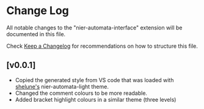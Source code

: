 # Change Log

All notable changes to the "nier-automata-interface" extension will be documented in this file.

Check [Keep a Changelog](http://keepachangelog.com/) for recommendations on how to structure this file.

## [v0.0.1]

- Copied the generated style from VS code that was loaded with [shelune's](https://github.com/shelune/vscode-nier-automata-light) nier-automata-light theme.
- Changed the comment colours to be more readable.
- Added bracket highlight colours in a similar theme (three levels)
